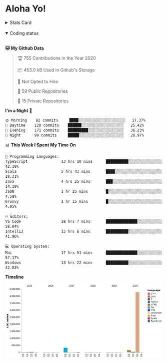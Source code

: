 # Aloha Yo!

<details>
<summary>Stats Card</summary>
 
[![Anurag's github stats](https://github-readme-stats.vercel.app/api?username=GarfieldZHU&show_icons=true&theme=tokyonight)](https://github.com/anuraghazra/github-readme-stats)
 
</details>

<br/>

<details open>

<summary>Coding status</summary>

<br/>

<!--START_SECTION:waka-->
**🐱 My Github Data** 

> 🏆 755 Contributions in the Year 2020
 > 
> 📦 453.0 kB Used in Github's Storage 
 > 
> 🚫 Not Opted to Hire
 > 
> 📜 59 Public Repositories
 > 
> 🔑 15 Private Repositories 

**I'm a Night 🦉** 

```text
🌞 Morning    82 commits     ████░░░░░░░░░░░░░░░░░░░░░   17.37% 
🌆 Daytime    120 commits    ██████░░░░░░░░░░░░░░░░░░░   25.42% 
🌃 Evening    171 commits    █████████░░░░░░░░░░░░░░░░   36.23% 
🌙 Night      99 commits     █████░░░░░░░░░░░░░░░░░░░░   20.97%

```


📊 **This Week I Spent My Time On** 

```text
💬 Programming Languages: 
TypeScript               13 hrs 10 mins      ██████████░░░░░░░░░░░░░░░   42.18% 
Scala                    5 hrs 43 mins       ████░░░░░░░░░░░░░░░░░░░░░   18.31% 
Java                     4 hrs 25 mins       ███░░░░░░░░░░░░░░░░░░░░░░   14.18% 
JSON                     1 hr 25 mins        █░░░░░░░░░░░░░░░░░░░░░░░░   4.58% 
Groovy                   1 hr 15 mins        █░░░░░░░░░░░░░░░░░░░░░░░░   4.05%

🔥 Editors: 
VS Code                  18 hrs 7 mins       ██████████████░░░░░░░░░░░   58.04% 
IntelliJ                 13 hrs 6 mins       ██████████░░░░░░░░░░░░░░░   41.96%

💻 Operating System: 
Mac                      17 hrs 51 mins      ██████████████░░░░░░░░░░░   57.17% 
Windows                  13 hrs 22 mins      ██████████░░░░░░░░░░░░░░░   42.83%

```

**Timeline**

![Chart not found](https://github.com/GarfieldZHU/GarfieldZHU/blob/master/charts/bar_graph.png) 


<!--END_SECTION:waka-->

</details>
